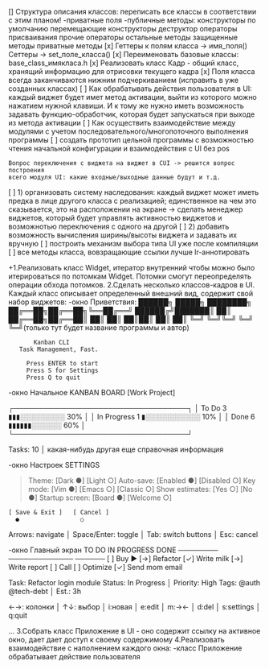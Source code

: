 [] Структура описания классов: переписать все классы в соответствии с этим планом!
    -приватные поля
    -публичные методы:
        конструкторы по умолчанию
        перемещающие конструкторы
        деструктор
        операторы присваивания
        прочие операторы
        остальные методы
    защищенные методы
    приватные методы
[x] Геттеры к полям класса -> имя_поля()
      Сеттеры -> set_поле_класса()
[x] Переименовать базовые классы: base_class_имякласа.h
[x] Реализовать класс Кадр - общий класс, хранящий информацию для отрисовки текущего кадра
[x] Поля класса всегда заканчиваются нижним подчеркиванием
(исправить в уже созданных классах)
[ ] Как обрабатывать действия пользователя в UI:
    каждый виджет будет имет метод активации, выйти из которого можно нажатием нужной клавиши. И к тому же
    нужно иметь возможность задавать функцию-обработчик, которая будет запускаться при выходе из метода активации
[ ] Как осуществить взаимодействие между модулями с учетом последовательного/многопоточного
    выполнения программы
[ ] создать прототип цельной программы с возможностью чтения начальной конфигурации
    и взаимодействия с UI без pos

    Вопрос переключения с виджета на виджет в CUI -> решится вопрос построения 
    всего модуля UI: какие входные/выходные данные будут и т.д.
[ ] 1) организовать систему наследования: каждый виджет может иметь предка в лице другого класса с реализацией;
    единственное на чем это сказывается, это на расположении на экране -> сделать менеджер виджетов,
    который будет управлять активностью виджетов и возможнотью переключения с одного на другой
[ ] 2) добавить возможность вычисления ширины/высоты виджета и задавать их вручную
[ ] построить механизм выбора типа UI уже после компиляции
[ ] все методы класса, вовзращающие ссылки лучше lr-аннотировать

+1.Реализовать класс Widget, итератор внутренний чтобы можно было
итерироваться по потомкам Widget. Потомки смогут переопределять
операции обхода потомков. 
2.Сделать несколько классов-кадров в UI. Каждый класс описывает определенный внешний вид, содержит свой набор
виджетов:
-окно Приветствия:
      ██████╗  █████╗ ████████╗
      ██╔══██╗██╔══██╗╚══██╔══╝
      ██████╔╝███████║   ██║
      ██╔══██╗██╔══██║   ██║
      ██║  ██║██║  ██║   ██║
      ╚═╝  ╚═╝╚═╝  ╚═╝   ╚═╝(только тут будет название программы и автор)

           Kanban CLI
       Task Management, Fast.

         Press ENTER to start
         Press S for Settings
         Press Q to quit

-окно Начальное
KANBAN BOARD [Work Project]

┌───────────────────────────────────┐
│ To Do       3 ▮▮▮░░░░░░░░░ 30%    │
│ In Progress 1 ▮░░░░░░░░░░░ 10%    │
│ Done        6 ▮▮▮▮▮▮░░░░░░ 60%    │
└───────────────────────────────────┘

Tasks: 10 │ какая-нибудь другая еще справочная информация

-окно Настроек
    SETTINGS

  > Theme:           [Dark    ●] [Light ○]
    Auto-save:       [Enabled ●] [Disabled ○]
    Key mode:        [Vim     ●] [Emacs ○] [Classic ○]
    Show estimates:  [Yes     ○] [No    ●]
    Startup screen:  [Board   ●] [Welcome ○]

    [ Save & Exit ]   [ Cancel ]
      ●                 ○

 Arrows: navigate │ Space/Enter: toggle │ Tab: switch buttons │ Esc: cancel

-окно Главный экран
TO DO         IN PROGRESS          DONE
────────      ─────────────        ──────
[ ] Buy       ► [→] Refactor       [✓] Write
milk            [→] Write          report
[ ] Call        [ ] Optimize       [✓] Send
mom                                email


Task: Refactor login module
Status: In Progress │ Priority: High
Tags: @auth @tech-debt │ Est.: 3h

←→: колонки │ ↑↓: выбор │ i:новая │ e:edit │ m:→← │ d:del │ s:settings │ q:quit

...
3.Собрать класс Приложение в UI - оно содержит ссылку на активное окно, дает дает доступ к своему содержимому
4.Реализовать взаимодействие с наполнением каждого окна:
-класс Приложение обрабатывает действие пользователя

